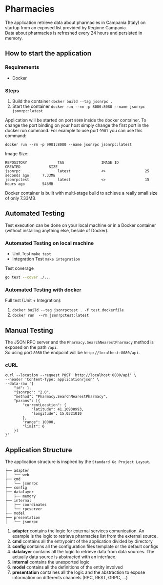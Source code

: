# Pharmacies

The application retrieve data about pharmacies in Campania (Italy) on startup from an exposed list provided by Regione Campania.  
Data about pharmacies is refreshed every 24 hours and persisted in memory.  

## How to start the application

### Requirements
* Docker

### Steps

1. Build the container `docker build --tag jsonrpc .`
2. Start the container `docker run --rm -p 8080:8080 --name jsonrpc jsonrpc:latest`


Application will be started on port `8080` inside the docker container. To change the port binding on your host simply change the first port in the docker run command. 
For example to use port `9901` you can use this command:
```docker
docker run --rm -p 9901:8080 --name jsonrpc jsonrpc:latest
```

Image Size:  
```
REPOSITORY              TAG                 IMAGE ID            CREATED             SIZE
jsonrpc                 latest              <>                  25 seconds ago      7.33MB
jsonrpctest             latest              <>                  15 hours ago        546MB
```
Docker container is built with multi-stage build to achieve a really small size of only 7.33MB.

## Automated Testing
Test execution can be done on your local machine or in a Docker container (without installing anything else, beside of Docker).  

### Automated Testing on local machine

* Unit Test `make test`
* Integration Test `make integration`

Test coverage 
```bash
go test --cover ./...
```

### Automated Testing with docker

Full test (Unit + Integration):
1. `docker build --tag jsonrpctest . -f test.dockerfile`
2. `docker run  --rm jsonrpctest:latest`

## Manual Testing

The JSON RPC server and the `Pharmacy.SearchNearestPharmacy` method is exposed on the path `/api`.  
So using port `8080` the endpoint will be `http://localhost:8080/api`.  

### cURL

```cURL
curl --location --request POST 'http://localhost:8080/api' \
--header 'Content-Type: application/json' \
--data-raw '{
    "id": 1,
    "jsonrpc": "2.0",
    "method": "Pharmacy.SearchNearestPharmacy",
    "params": [{
        "currentLocation": {
            "latitude": 41.10938993,
            "longitude": 15.0321010
        },
        "range": 10000,
        "limit": 6
    }]
}'
```

## Application Structure

The application structure is inspired by the `Standard Go Project Layout`.  

```
├── adapter
│   └── web
├── cmd
│   └── jsonrpc
├── config
├── datalayer
│   ├── memory
├── internal
│   ├── coordinates
│   └── rpcserver
├── model
├── presentation
│   └── jsonrpc
```

1. **adapter** contains the logic for external services comunication. An example is the logic to retrieve pharmacies list from the external source.
2. **cmd** contains all the entrypoint of the application divided by directory
3. **config** contains all the configuration files template or the default configs
4. **datalayer** contains all the logic to retrieve data from data sources. The actually data source is abstracted with an interface.
5. **internal** contains the unexported logic
6. **model** contains all the definitions of the entity involved
7. **presentation** containes all the logic and the abstraction to expose information on differents channels (RPC, REST, GRPC, ...)